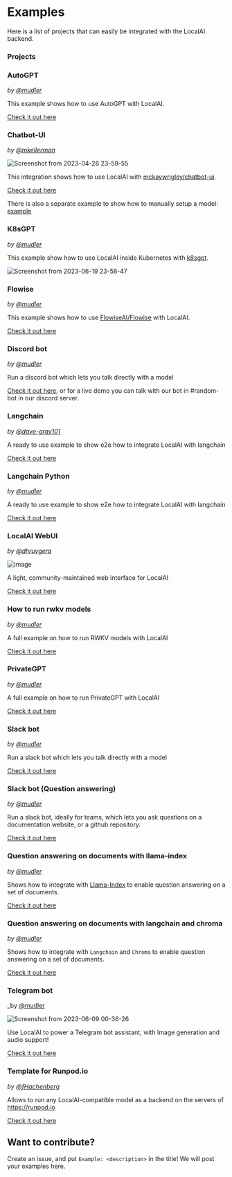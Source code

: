 # Examples

Here is a list of projects that can easily be integrated with the LocalAI backend. 

### Projects

### AutoGPT

_by [@mudler](https://github.com/mudler)_

This example shows how to use AutoGPT with LocalAI.

[Check it out here](https://github.com/go-skynet/LocalAI/tree/master/examples/autoGPT/)

### Chatbot-UI

_by [@mkellerman](https://github.com/mkellerman)_

![Screenshot from 2023-04-26 23-59-55](https://user-images.githubusercontent.com/2420543/234715439-98d12e03-d3ce-4f94-ab54-2b256808e05e.png)

This integration shows how to use LocalAI with [mckaywrigley/chatbot-ui](https://github.com/mckaywrigley/chatbot-ui).

[Check it out here](https://github.com/go-skynet/LocalAI/tree/master/examples/chatbot-ui/)

There is also a separate example to show how to manually setup a model: [example](https://github.com/go-skynet/LocalAI/tree/master/examples/chatbot-ui-manual/)

### K8sGPT

_by [@mudler](https://github.com/mudler)_

This example show how to use LocalAI inside Kubernetes with [k8sgpt](https://k8sgpt.ai).

![Screenshot from 2023-06-19 23-58-47](https://github.com/go-skynet/go-ggml-transformers.cpp/assets/2420543/cab87409-ee68-44ae-8d53-41627fb49509)

### Flowise

_by [@mudler](https://github.com/mudler)_

This example shows how to use [FlowiseAI/Flowise](https://github.com/FlowiseAI/Flowise) with LocalAI.

[Check it out here](https://github.com/go-skynet/LocalAI/tree/master/examples/flowise/)

### Discord bot

_by [@mudler](https://github.com/mudler)_

Run a discord bot which lets you talk directly with a model

[Check it out here](https://github.com/go-skynet/LocalAI/tree/master/examples/discord-bot/), or for a live demo you can talk with our bot in #random-bot in our discord server.

### Langchain

_by [@dave-gray101](https://github.com/dave-gray101)_

A ready to use example to show e2e how to integrate LocalAI with langchain

[Check it out here](https://github.com/go-skynet/LocalAI/tree/master/examples/langchain/)

### Langchain Python

_by [@mudler](https://github.com/mudler)_

A ready to use example to show e2e how to integrate LocalAI with langchain

[Check it out here](https://github.com/go-skynet/LocalAI/tree/master/examples/langchain-python/)

### LocalAI WebUI

_by [@dhruvgera](https://github.com/dhruvgera)_

![image](https://user-images.githubusercontent.com/42107491/235344183-44b5967d-ba22-4331-804c-8da7004a5d35.png)

A light, community-maintained web interface for LocalAI

[Check it out here](https://github.com/go-skynet/LocalAI/tree/master/examples/localai-webui/)

### How to run rwkv models

_by [@mudler](https://github.com/mudler)_

A full example on how to run RWKV models with LocalAI

[Check it out here](https://github.com/go-skynet/LocalAI/tree/master/examples/rwkv/)

### PrivateGPT

_by [@mudler](https://github.com/mudler)_

A full example on how to run PrivateGPT with LocalAI

[Check it out here](https://github.com/go-skynet/LocalAI/tree/master/examples/privateGPT/)

### Slack bot

_by [@mudler](https://github.com/mudler)_

Run a slack bot which lets you talk directly with a model

[Check it out here](https://github.com/go-skynet/LocalAI/tree/master/examples/slack-bot/)

### Slack bot (Question answering)

_by [@mudler](https://github.com/mudler)_

Run a slack bot, ideally for teams, which lets you ask questions on a documentation website, or a github repository.

[Check it out here](https://github.com/go-skynet/LocalAI/tree/master/examples/slack-qa-bot/)

### Question answering on documents with llama-index

_by [@mudler](https://github.com/mudler)_

Shows how to integrate with [Llama-Index](https://gpt-index.readthedocs.io/en/stable/getting_started/installation.html) to enable question answering on a set of documents.

[Check it out here](https://github.com/go-skynet/LocalAI/tree/master/examples/query_data/)

### Question answering on documents with langchain and chroma

_by [@mudler](https://github.com/mudler)_

Shows how to integrate with `Langchain` and `Chroma` to enable question answering on a set of documents.

[Check it out here](https://github.com/go-skynet/LocalAI/tree/master/examples/langchain-chroma/)

### Telegram bot

_by [@mudler](https://github.com/mudler)

![Screenshot from 2023-06-09 00-36-26](https://github.com/go-skynet/LocalAI/assets/2420543/e98b4305-fa2d-41cf-9d2f-1bb2d75ca902)

Use LocalAI to power a Telegram bot assistant, with Image generation and audio support!

[Check it out here](https://github.com/go-skynet/LocalAI/tree/master/examples/telegram-bot/)

### Template for Runpod.io

_by [@fHachenberg](https://github.com/fHachenberg)_

Allows to run any LocalAI-compatible model as a backend on the servers of https://runpod.io

[Check it out here](https://runpod.io/gsc?template=uv9mtqnrd0&ref=984wlcra)

## Want to contribute?

Create an issue, and put `Example: <description>` in the title! We will post your examples here.
